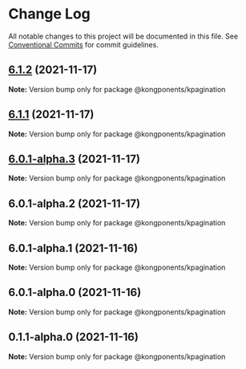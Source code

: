 # Change Log

All notable changes to this project will be documented in this file.
See [Conventional Commits](https://conventionalcommits.org) for commit guidelines.

## [6.1.2](https://github.com/Kong/kongponents/compare/@kongponents/kpagination@6.1.1...@kongponents/kpagination@6.1.2) (2021-11-17)

**Note:** Version bump only for package @kongponents/kpagination





## [6.1.1](https://github.com/Kong/kongponents/compare/@kongponents/kpagination@6.0.1-alpha.3...@kongponents/kpagination@6.1.1) (2021-11-17)

**Note:** Version bump only for package @kongponents/kpagination





## [6.0.1-alpha.3](https://github.com/Kong/kongponents/compare/@kongponents/kpagination@6.0.1-alpha.2...@kongponents/kpagination@6.0.1-alpha.3) (2021-11-17)

**Note:** Version bump only for package @kongponents/kpagination





## 6.0.1-alpha.2 (2021-11-17)

**Note:** Version bump only for package @kongponents/kpagination





## 6.0.1-alpha.1 (2021-11-16)

**Note:** Version bump only for package @kongponents/kpagination





## 6.0.1-alpha.0 (2021-11-16)

**Note:** Version bump only for package @kongponents/kpagination





## 0.1.1-alpha.0 (2021-11-16)

**Note:** Version bump only for package @kongponents/kpagination
